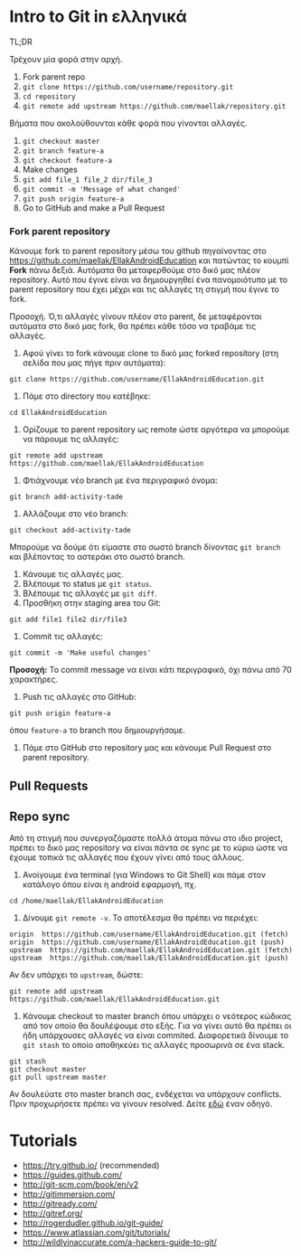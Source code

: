 # Intro to Git in ελληνικά

TL;DR

Τρέχουν μία φορά στην αρχή.

1. Fork parent repo
1. `git clone https://github.com/username/repository.git`
1. `cd repository`
1. `git remote add upstream https://github.com/maellak/repository.git`


Βήματα που ακολούθουνται κάθε φορά που γίνονται αλλαγές.

1. `git checkout master`
1. `git branch feature-a`
1. `git checkout feature-a`
1. Make changes
1. `git add file_1 file_2 dir/file_3`
1. `git commit -m 'Message of what changed'`
1. `git push origin feature-a`
1. Go to GitHub and make a Pull Request

### Fork parent repository

Κάνουμε fork το parent repository μέσω του github πηγαίνοντας στο
https://github.com/maellak/EllakAndroidEducation και πατώντας το κουμπί **Fork** πάνω
δεξιά. Αυτόματα θα μεταφερθούμε στο δικό μας πλέον repository. Αυτό που έγινε
είναι να δημιουργηθεί ένα πανομοιότυπο με το parent repository που έχει μέχρι
και τις αλλαγές τη στιγμή που έγινε το fork.

Προσοχή. Ό,τι αλλαγές γίνουν πλέον στο parent, δε μεταφέρονται αυτόματα στο
δικό μας fork, θα πρέπει κάθε τόσο να τραβάμε τις αλλαγές.


1. Αφού γίνει το fork κάνουμε clone το δικό μας forked repository (στη σελίδα που μας πήγε πριν αυτόματα):

  ```
  git clone https://github.com/username/EllakAndroidEducation.git
  ```

1. Πάμε στο directory που κατέβηκε:

  ```
  cd EllakAndroidEducation
  ```

1. Ορίζουμε το parent repository ως remote ώστε αργότερα να μπορούμε να πάρουμε
τις αλλαγές:

  ```
  git remote add upstream https://github.com/maellak/EllakAndroidEducation
  ```

1. Φτιάχνουμε νέο branch με ένα περιγραφικό όνομα:

  ```
  git branch add-activity-tade
  ```

1. Αλλάζουμε στο νέο branch:

  ```
  git checkout add-activity-tade
  ```

  Μπορούμε να δούμε ότι είμαστε στο σωστό branch δίνοντας `git branch` και
  βλέποντας το αστεράκι στο σωστό branch.

1. Κάνουμε τις αλλαγές μας.
1. Βλέπουμε το status με `git status`.
1. Βλέπουμε τις αλλαγές με `git diff`.
1. Προσθήκη στην staging area του Git:

  ```
  git add file1 file2 dir/file3
  ```

1. Commit τις αλλαγές:

  ```
  git commit -m 'Make useful changes'
  ```

  **Προσοχή:** Το commit message να είναι κάτι περιγραφικό, όχι πάνω από 70
      χαρακτήρες.

1. Push τις αλλαγές στο GitHub:

  ```
  git push origin feature-a
  ```

  όπου `feature-a` το branch που δημιουργήσαμε.

1. Πάμε στο GitHub στο repository μας και κάνουμε Pull Request στο parent repository.

## Pull Requests


## Repo sync

Από τη στιγμή που συνεργαζόμαστε πολλά άτομα πάνω στο ιδιο project, πρέπει το
δικό μας repository να είναι πάντα σε sync με το κύριο ώστε να έχουμε τοπικά
τις αλλαγές που έχουν γίνει από τους άλλους.

1. Ανοίγουμε ένα terminal (για Windows το Git Shell) και πάμε στον κατάλογο όπου
   είναι η android εφαρμογή, πχ.

  ```
  cd /home/maellak/EllakAndroidEducation
  ```

1. Δίνουμε `git remote -v`. Το αποτέλεσμα θα πρέπει να περιέχει:

  ```
  origin  https://github.com/username/EllakAndroidEducation.git (fetch)
  origin  https://github.com/username/EllakAndroidEducation.git (push)
  upstream  https://github.com/maellak/EllakAndroidEducation.git (fetch)
  upstream  https://github.com/maellak/EllakAndroidEducation.git (push)
  ```

Αν δεν υπάρχει το `upstream`, δώστε:

  ```
  git remote add upstream https://github.com/maellak/EllakAndroidEducation.git
  ```

1. Κάνουμε checkout το master branch όπου υπάρχει ο νεότερος κώδικας από τον οποίο
  θα δουλέψουμε στο εξής. Για να γίνει αυτό θα πρέπει οι ήδη υπάρχουσες αλλαγές να
  είναι commited. Διαφορετικά δίνουμε το `git stash` το οποίο αποθηκεύει τις
  αλλαγές προσωρινά σε ένα stack.

  ```
  git stash
  git checkout master
  git pull upstream master
  ```

Αν δουλεύατε στο master branch σας, ενδέχεται να υπάρχουν conflicts.
Πριν προχωρήσετε πρέπει να γίνουν resolved. Δείτε [εδώ](https://help.github.com/articles/resolving-a-merge-conflict-from-the-command-line/) έναν οδηγό.


# Tutorials

* https://try.github.io/ (recommended)
* https://guides.github.com/
* http://git-scm.com/book/en/v2
* http://gitimmersion.com/
* http://gitready.com/
* http://gitref.org/
* http://rogerdudler.github.io/git-guide/
* https://www.atlassian.com/git/tutorials/
* http://wildlyinaccurate.com/a-hackers-guide-to-git/
